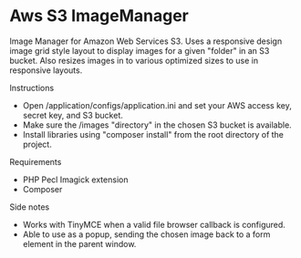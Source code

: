 Aws S3 ImageManager
===================

Image Manager for Amazon Web Services S3. Uses a responsive design image grid style layout to display images for a given "folder" in an S3 bucket. Also resizes images in to various optimized sizes to use in responsive layouts.

Instructions
* Open /application/configs/application.ini and set your AWS access key, secret key, and S3 bucket.
* Make sure the /images "directory" in the chosen S3 bucket is available.
* Install libraries using "composer install" from the root directory of the project.

Requirements
* PHP Pecl Imagick extension
* Composer

Side notes
* Works with TinyMCE when a valid file browser callback is configured.
* Able to use as a popup, sending the chosen image back to a form element in the parent window.
